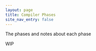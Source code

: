 ```yaml
---
layout: page
title: Compiler Phases
site_nav_entry: false
---
```


The phases and notes about each phase

WIP